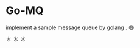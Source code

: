 <h1>Go-MQ</h1>

implement a sample message queue by golang . :smile:

 :sunny: :sunny: :sunny:

   
    
 